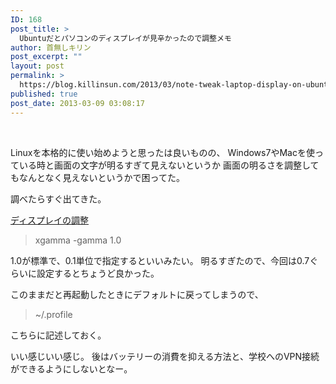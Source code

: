 ```yaml
---
ID: 168
post_title: >
  Ubuntuだとパソコンのディスプレイが見辛かったので調整メモ
author: 首無しキリン
post_excerpt: ""
layout: post
permalink: >
  https://blog.killinsun.com/2013/03/note-tweak-laptop-display-on-ubuntu/
published: true
post_date: 2013-03-09 03:08:17
---
```

&nbsp;
<div class="section">

Linuxを本格的に使い始めようと思ったは良いものの、
Windows7やMacを使っている時と画面の文字が明るすぎて見えないというか
画面の明るさを調整してもなんとなく見えないというかで困ってた。

調べたらすぐ出てきた。

<a href="https://forums.ubuntulinux.jp/viewtopic.php?id=4263" target="_blank" rel="noopener noreferrer">ディスプレイの調整</a>
<blockquote>xgamma -gamma 1.0</blockquote>
1.0が標準で、0.1単位で指定するといいみたい。
明るすぎたので、今回は0.7ぐらいに設定するとちょうど良かった。

このままだと再起動したときにデフォルトに戻ってしまうので、
<blockquote>~/.profile</blockquote>
こちらに記述しておく。

いい感じいい感じ。
後はバッテリーの消費を抑える方法と、学校へのVPN接続ができるようにしないとなー。

</div>